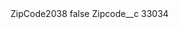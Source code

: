 <?xml version="1.0" encoding="UTF-8"?>
<CustomMetadata xmlns="http://soap.sforce.com/2006/04/metadata" xmlns:xsi="http://www.w3.org/2001/XMLSchema-instance" xmlns:xsd="http://www.w3.org/2001/XMLSchema">
    <label>ZipCode2038</label>
    <protected>false</protected>
    <values>
        <field>Zipcode__c</field>
        <value xsi:type="xsd:string">33034</value>
    </values>
</CustomMetadata>
